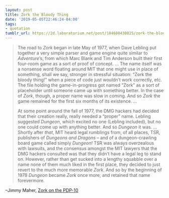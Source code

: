 ```yaml
---
layout: post
title: Zork the Bloody Thing
date: '2019-05-05T22:46:24-04:00'
tags:
- quotation
tumblr_url: https://2d.laboratorium.net/post/184680438025/zork-the-bloody-thing
---
```

> The road to _Zork_ began in late May of 1977, when Dave Lebling put together a very simple parser and game engine quite similar to _Adventure_’s, from which Marc Blank and Tim Anderson built their first four-room game as a sort of proof of concept. … The name itself was a nonsense word floating around MIT that one might use in place of something, shall we say, stronger in stressful situation: “Zork the bloody thing!” when a piece of code just wouldn’t work correctly, etc. The file holding the game-in-progress got named “Zork” as a sort of placeholder until someone came up with something better. In the case of _Zork_, though, a proper name was slow in coming. And so _Zork_ the game remained for the first six months of its existence. …
> 
> At some point around the fall of 1977, the DMG hackers had decided that their creation really, really needed a “proper” name. Lebling suggested _Dungeon_, which excited no one (Lebling included), but no one could come up with anything better. And so _Dungeon_ it was. … Shortly after _that_, MIT heard legal rumblings from, of all places, TSR, publishers of _Dungeons and Dragons_ – and of a dungeon-crawling board game called simply _Dungeon!_ TSR was always overzealous with lawsuits, and the consensus amongst the MIT lawyers that the DMG hackers consulted was that they didn’t have a legal leg to stand on. However, rather than get sucked into a lengthy squabble over a name none of them much liked in the first place, they decided to just revert to the much more memorable _Zork_. And so by the beginning of 1978 _Dungeon_ became _Zork_ once more, and retained that name forevermore.

–Jimmy Maher, [Zork on the PDP-10](https://www.filfre.net/2012/01/zork-on-the-pdp-10/)

